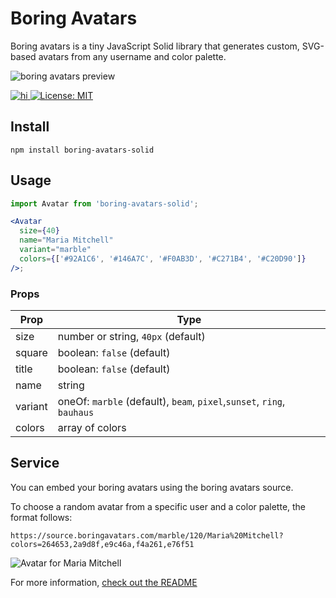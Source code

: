 # Boring Avatars

Boring avatars is a tiny JavaScript Solid library that generates custom, SVG-based avatars from any username and color palette.

![boring avatars preview](https://github.com/boringdesigners/boring-avatars/blob/master/public/boring-avatars-preview.png?raw=true)

<a href="https://www.npmjs.com/package/boring-avatars">

![hi](https://badgen.net/npm/v/boring-avatars)
[![License: MIT](https://img.shields.io/badge/License-MIT-yellow.svg)](https://opensource.org/licenses/MIT)

</a>

## Install

```
npm install boring-avatars-solid
```

## Usage

```jsx
import Avatar from 'boring-avatars-solid';

<Avatar
  size={40}
  name="Maria Mitchell"
  variant="marble"
  colors={['#92A1C6', '#146A7C', '#F0AB3D', '#C271B4', '#C20D90']}
/>;
```

### Props

| Prop    | Type                                                                   |
| ------- | ---------------------------------------------------------------------- |
| size    | number or string, `40px` (default)                                     |
| square  | boolean: `false` (default)                                             |
| title   | boolean: `false` (default)                                             |
| name    | string                                                                 |
| variant | oneOf: `marble` (default), `beam`, `pixel`,`sunset`, `ring`, `bauhaus` |
| colors  | array of colors                                                        |

## Service

You can embed your boring avatars using the boring avatars source.

To choose a random avatar from a specific user and a color palette, the format follows:

```
https://source.boringavatars.com/marble/120/Maria%20Mitchell?colors=264653,2a9d8f,e9c46a,f4a261,e76f51
```

![Avatar for Maria Mitchell](https://source.boringavatars.com/marble/120/Maria%20Mitchell?colors=264653,2a9d8f,e9c46a,f4a261,e76f51)

For more information, [check out the README](https://github.com/hihayk/boring-avatars-service/blob/main/README.md)
